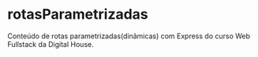 # rotasParametrizadas
Conteúdo de rotas parametrizadas(dinâmicas) com Express do curso Web Fullstack da Digital House.
